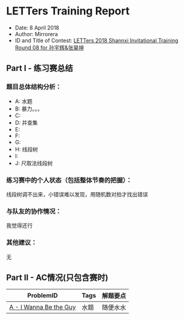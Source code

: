 
# LETTers Training Report

- Date: 8 April 2018
- Author: Mirrorera
- ID and Title of Contest: [LETTers 2018 Shannxi Invitational Training Round 08 for 孙宇辉&张昊坤 ](https://cn.vjudge.net/contest/221928)

## Part I - 练习赛总结

### 题目总体结构分析：

- A: 水题
- B: 暴力。。。
- C: 
- D: 并查集
- E: 
- F: 
- G: 
- H: 线段树
- I: 
- J: 尺取法线段树

### 练习赛中的个人状态（包括整体节奏的把握）：

线段树调不出来，小错误难以发现，用随机数对拍才找出错误

### 与队友的协作情况：

我觉得还行

### 其他建议：

无

## Part II - AC情况(只包含赛时)

| ProblemID | Tags | 解题要点 | 
| - | - | - | 
| [A - I Wanna Be the Guy ](https://cn.vjudge.net/contest/221928#problem/A) | 水题 | 随便水水 | 

